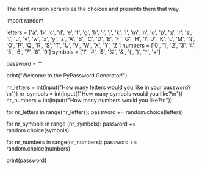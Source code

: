 The hard version scrambles the choices and presents them that way.

<!-- Import random function -->
import random

<!-- Define letters, numbers, and symbols -->
letters = ['a', 'b', 'c', 'd', 'e', 'f', 'g', 'h', 'i', 'j', 'k', 'l', 'm', 'n', 'o', 'p', 'q', 'r', 's', 't', 'u', 'v', 'w', 'x', 'y', 'z', 'A', 'B', 'C', 'D', 'E', 'F', 'G', 'H', 'I', 'J', 'K', 'L', 'M', 'N', 'O', 'P', 'Q', 'R', 'S', 'T', 'U', 'V', 'W', 'X', 'Y', 'Z']
numbers = ['0', '1', '2', '3', '4', '5', '6', '7', '8', '9']
symbols = ['!', '#', '$', '%', '&', '(', ')', '*', '+']

<!-- Define password -->
password = ""

<!-- Welcome print statement -->
print("Welcome to the PyPassword Generator!")

<!-- Inputs for letters, symbols, and numbers quantity -->
nr_letters = int(input("How many letters would you like in your password?\n"))
nr_symbols = int(input(f"How many symbols would you like?\n"))
nr_numbers = int(input(f"How many numbers would you like?\n"))

<!-- Takes user inputs and randomizes choices from each -->
for nr_letters in range(nr_letters):
    password += random.choice(letters)

for nr_symbols in range (nr_symbols):
    password += random.choice(symbols)

for nr_numbers in range(nr_numbers):
    password += random.choice(numbers)

<!-- Prints final password -->
print(password)
